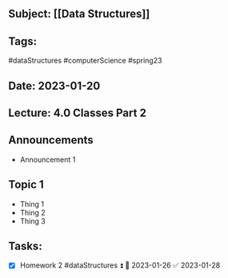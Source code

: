 ## Subject: [[Data Structures]]
## Tags:
#dataStructures #computerScience #spring23 
## Date: 2023-01-20
## Lecture: 4.0 Classes Part 2

## Announcements
- Announcement 1

## Topic 1
- Thing 1
- Thing 2
- Thing 3

## Tasks:
- [x] Homework 2 #dataStructures ⏫ 📅 2023-01-26 ✅ 2023-01-28